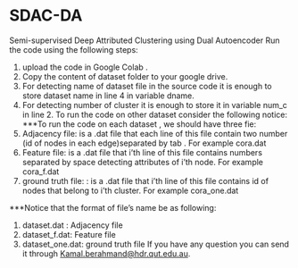 # SDAC-DA
Semi-supervised Deep Attributed Clustering using Dual Autoencoder
 Run the code using the following steps:
1.  upload the code in Google Colab .
2. Copy the content of dataset folder to your google drive.
3. For detecting name of dataset file in the source code it is enough to store dataset name in line 4 in variable dname.
4. For detecting number of cluster it is enough to store it in variable num_c  in line 2.
To run the code on other dataset  consider the following notice:
***To run the code on each dataset , we should have three fie:
1. Adjacency file:   is a .dat file that each line of this file contain two number (id of nodes in each edge)separated by tab . For example cora.dat
2. Feature file: is a .dat file that i’th line of this file contains numbers separated by space detecting attributes of i’th node. For example cora_f.dat
3. ground truth file: : is a .dat file that i’th line of this file contains id of nodes that belong to i’th cluster. For example cora_one.dat

***Notice that the format of file’s name be as following:
1. dataset.dat : Adjacency file
2. dataset_f.dat: Feature file
3. dataset_one.dat: ground truth file
If you have any question you can send it through Kamal.berahmand@hdr.qut.edu.au. 



